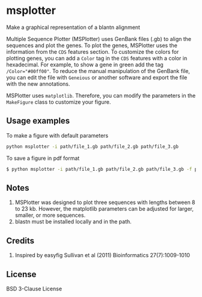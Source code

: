 # msplotter

Make a graphical representation of a blantn alignment

Multiple Sequence Plotter (MSPlotter) uses GenBank files (.gb) to align the
sequences and plot the genes. To plot the genes, MSPlotter uses the information
from the `CDS` features section. To customize the colors for plotting genes,
you can add a `Color` tag in the `CDS` features with a color in hexadecimal.
For example, to show a gene in green add the tag `/Color="#00ff00"`. To reduce
the manual manipulation of the GenBank file, you can edit the file with
`Geneious` or another software and export the file with the new annotations.

MSPlotter uses `matplotlib`. Therefore, you can modify the parameters in the
`MakeFigure` class to customize your figure.

## Usage examples

To make a figure with default parameters

```bash
python msplotter -i path/file_1.gb path/file_2.gb path/file_3.gb
```

To save a figure in pdf format

```bash
$ python msplotter -i path/file_1.gb path/file_2.gb path/file_3.gb -f pdf
```

## Notes

1. MSPlotter was designed to plot three sequences with lengths between 8 to 23
   kb. However, the matplotlib parameters can be adjusted for larger, smaller,
   or more sequences.
2. blastn must be installed locally and in the path.

## Credits

1. Inspired by easyfig
   Sullivan et al (2011) Bioinformatics 27(7):1009-1010

## License

BSD 3-Clause License
